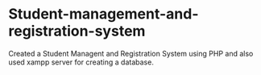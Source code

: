 # Student-management-and-registration-system
Created a Student Managent and Registration System using PHP and also used xampp server for creating a database.
